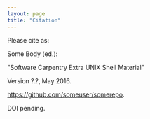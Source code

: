 ```yaml
---
layout: page
title: "Citation"
---
```

Please cite as:

Some Body (ed.):


"Software Carpentry Extra UNIX Shell Material"

Version ?.?, May 2016. 

https://github.com/someuser/somerepo.

DOI pending.


